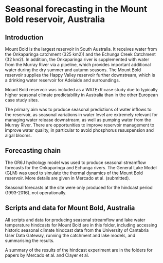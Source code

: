 # Seasonal forecasting in the Mount Bold reservoir, Australia

## Introduction

Mount Bold is the largest reservoir in South Australia. It receives water from the Onkaparinga catchment (325 km2)) and the Echunga Creek Catchment (32 km2). In addition, the Onkaparinga river is supplemented with water from the Murray River via a pipeline, which provides important additional water during the dry summer and autumn seasons. The Mount Bold reservoir supplies the Happy Valley reservoir further downstream, which is a drinking water reservoir for Adelaide and surroundings.

Mount Bold reservoir was included as a WATExR case study due to typically higher seasonal climate predictability in Australia than in the other European case study sites.

The primary aim was to produce seasonal predictions of water inflows to the reservoir, as seasonal variations in water level are extremely relevant for managing water release downstream, as well as pumping water from the Murray River. There are opportunities to improve reservoir management to improve water quality, in particular to avoid phosphorus resuspension and algal blooms.

## Forecasting chain

The GR6J hydrology model was used to produce seasonal streamflow forecasts for the Onkaparinga and Echunga rivers. The General Lake Model (GLM) was used to simulate the thermal dynamics of the Mount Bold reservoir. More details are given in Mercado et al. (submitted).

Seasonal forecasts at the site were only produced for the hindcast period (1993-2016), not operationally.

## Scripts and data for Mount Bold, Australia

All scripts and data for producing seasonal streamflow and lake water temperature hindcasts for Mount Bold are in this folder, including accessing historic seasonal climate hindcast data from the University of Cantabria User Data Gateway, running the catchment and lake models, and summarising the results.

A summary of the results of the hindcast experiment are in the folders for papers by Mercado et al. and Clayer et al.